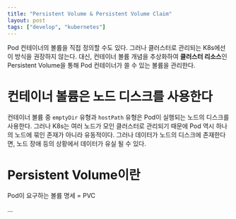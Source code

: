 ```yaml
---
title: "Persistent Volume & Persistent Volume Claim"
layout: post
tags: ["develop", "kubernetes"]
---
```


Pod 컨테이너의 볼륨을 직접 정의할 수도 있다. 그러나 클러스터로 관리되는 K8s에선 이 방식을 권장하지 않는다. 대신, 컨테이너 볼륨 개념을 추상화하여 **클러스터 리소스**인 Persistent Volume을 통해 Pod 컨테이너가 쓸 수 있는 볼륨을 관리한다.

# 컨테이너 볼륨은 노드 디스크를 사용한다

컨테이너 볼륨 중 `emptyDir` 유형과 `hostPath` 유형은 Pod이 실행되는 노드의 디스크를 사용한다. 그러나 K8s는 여러 노드가 모인 클러스터로 관리되기 때문에 Pod 역시 하나의 노드에 묶인 존재가 아니라 유동적이다. 그러나 데이터가 노드의 디스크에 존재한다면, 노드 장애 등의 상황에서 데이터가 유실 될 수 있다.

# Persistent Volume이란

Pod이 요구하는 볼륨 명세 = PVC

...
